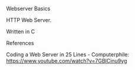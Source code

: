 Webserver Basics

HTTP Web Server.

Written in C

References

Coding a Web Server in 25 Lines - Computerphile:
https://www.youtube.com/watch?v=7GBlCinu9yg
